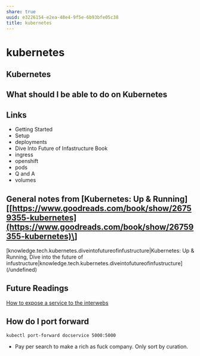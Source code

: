 ```yaml
---
share: true
uuid: e3226154-e2ea-48e4-9f5e-6b93bfe05c38
title: kubernetes
---
```

# kubernetes
Kubernetes
----------

What should I be able to do on Kubernetes
-----------------------------------------

Links
-----

*   Getting Started
*   Setup
*   deployments
*   Dive Into Future of Infastructure Book
*   ingress
*   openshift
*   pods
*   Q and A
*   volumes

General notes from \[Kubernetes: Up & Running\]\[[https://www.goodreads.com/book/show/26759355-kubernetes](https://www.goodreads.com/book/show/26759355-kubernetes)\]
---------------------------------------------------------------------------------------------------------------------------------------------------------------------

\[knowledge.tech.kubernetes.diveintofutureofinfustructure|Kubernetes: Up & Running, Dive into the future of infustructure|knowledge.tech.kubernetes.diveintofutureofinfustructure\](/undefined)

Future Readings
---------------

[How to expose a service to the interwebs](https://kubernetes.io/docs/tutorials/stateless-application/expose-external-ip-address/)

How do I port forward
---------------------

    kubectl port-forward docservice 5000:5000
    

*   Pay per search to make a rich as fuck company. Only sort by curation.